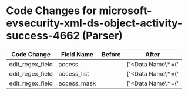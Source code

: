 # Code Changes for microsoft-evsecurity-xml-ds-object-activity-success-4662 (Parser)

| Code Change | Field Name | Before | After |
|-------------|------------|--------|-------|
| edit_regex_field | access |  | ['<Data Name\\*=(\'|")AccessList(\'|")>(-|({access}[^<]+?))\s*<', 'Accesses:\s*(-|({access}[^:]+?))\s+Access Mask:'] |
| edit_regex_field | access_list |  | ['<Data Name\\*=(\'|")AccessList(\'|")>(-|({access_list}[^<]+?))\s*<'] |
| edit_regex_field | access_mask |  | ['<Data Name\\*=(\'|")AccessMask(\'|")>(-|({access_mask}[^<]+?))\s*<'] |